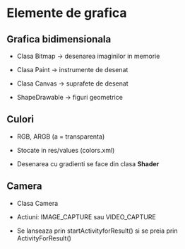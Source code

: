 # Elemente de grafica

## Grafica bidimensionala

- Clasa Bitmap -> desenarea imaginilor in memorie

- Clasa Paint -> instrumente de desenat

- Clasa Canvas -> suprafete de desenat

- ShapeDrawable -> figuri geometrice

## Culori

- RGB, ARGB (a = transparenta)

- Stocate in res/values (colors.xml) 

- Desenarea cu gradienti se face din clasa **Shader**

## Camera

- Clasa Camera

- Actiuni: IMAGE_CAPTURE sau VIDEO_CAPTURE

- Se lanseaza prin startActivityforResult() si se preia prin ActivityForResult()


